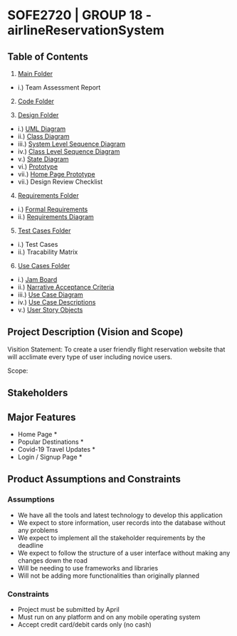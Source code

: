 # SOFE2720 | GROUP 18 - airlineReservationSystem

## Table of Contents
1. [Main Folder](https://github.com/SOFE2720/airlineReservationSystem)
 * i.) Team Assessment Report

2. [Code Folder](https://github.com/SOFE2720/airlineReservationSystem/tree/master/Code)

3. [Design Folder](https://github.com/SOFE2720/airlineReservationSystem/tree/master/Design)
 * i.) [UML Diagram](https://github.com/SOFE2720/airlineReservationSystem/blob/master/Design/umlDiagram.pdf) 
 * ii.) [Class Diagram](https://github.com/SOFE2720/airlineReservationSystem/blob/master/Design/conceptualClassDraft.pdf) 
 * iii.) [System Level Sequence Diagram](https://github.com/SOFE2720/airlineReservationSystem/blob/master/Design/systemLevelSequenceDiagram.pdf)
 * iv.) [Class Level Sequence Diagram](https://github.com/SOFE2720/airlineReservationSystem/blob/master/Design/classLevelSequenceDiagram.pdf)
 * v.) [State Diagram](https://github.com/SOFE2720/airlineReservationSystem/blob/master/Design/stateModelDiagram.pdf)
 * vi.) [Prototype](https://github.com/SOFE2720/airlineReservationSystem/blob/master/Design/wireFrame.pdf)
 * vii.) [Home Page Prototype](https://github.com/SOFE2720/airlineReservationSystem/blob/master/Design/homePrototype.pdf)
 * vii.) Design Review Checklist
 
4. [Requirements Folder](https://github.com/SOFE2720/airlineReservationSystem/tree/master/Requirements)
 * i.) [Formal Requirements](https://github.com/SOFE2720/airlineReservationSystem/blob/master/Requirements/formalRequirements.pdf) 
 * ii.) [Requirements Diagram](https://github.com/SOFE2720/airlineReservationSystem/blob/master/Requirements/requirementsDiagram.pdf)

5. [Test Cases Folder](https://github.com/SOFE2720/airlineReservationSystem/tree/master/Test%20Case)
 * i.) Test Cases
 * ii.) Tracability Matrix

6. [Use Cases Folder](https://github.com/SOFE2720/airlineReservationSystem/tree/master/Use%20Cases)
 * i.) [Jam Board](https://github.com/SOFE2720/airlineReservationSystem/blob/master/Use%20Cases/jamboard.pdf)
 * ii.) [Narrative Acceptance Criteria](https://github.com/SOFE2720/airlineReservationSystem/blob/master/Use%20Cases/narrativeAcceptanceCriteria.pdf)
 * iii.) [Use Case Diagram](https://github.com/SOFE2720/airlineReservationSystem/blob/master/Use%20Cases/useCaseDiagram.pdf)
 * iv.) [Use Case Descriptions](https://github.com/SOFE2720/airlineReservationSystem/blob/master/Use%20Cases/useCaseDescriptions.pdf)
 * v.) [User Story Objects](https://github.com/SOFE2720/airlineReservationSystem/blob/master/Use%20Cases/userStoryObjects.pdf)

## Project Description (Vision and Scope)
Visition Statement: To create a user friendly flight reservation website that will acclimate every type of user including novice users.

Scope: 

## Stakeholders

## Major Features
 * Home Page
    * 
 * Popular Destinations
    * 
 * Covid-19 Travel Updates
    * 
 * Login / Signup Page
    * 

## Product Assumptions and Constraints
### Assumptions
 * We have all the tools and latest technology to develop this application
 * We expect to store information, user records into the database without any problems
 * We expect to implement all the stakeholder requirements by the deadline
 * We expect to follow the structure of a user interface without making any changes down the road
 * Will be needing to use frameworks and libraries
 * Will not be adding more functionalities than originally planned

### Constraints
 * Project must be submitted by April
 * Must run on any platform and on any mobile operating system
 * Accept credit card/debit cards only (no cash)
